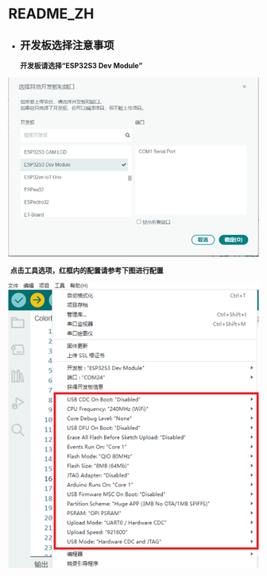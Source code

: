 # README_ZH

- ## 开发板选择注意事项

  **开发板请选择“ESP32S3 Dev Module”**

![image-20240911190459676](.\img\board.png)

​	**点击工具选项，红框内的配置请参考下图进行配置**

![image-20240911190557969](.\img\tool.png)






